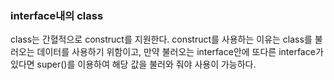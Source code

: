 ### interface내의 class

class는 간혈적으로 construct를 지원한다. 
construct를 사용하는 이유는 class를 불러오는 데이터를 사용하기 위함이고,
만약 불러오는 interface안에 또다른 interface가 있다면 super()를 이용하여 해당 값을 불러와 줘야 사용이 가능하다.
